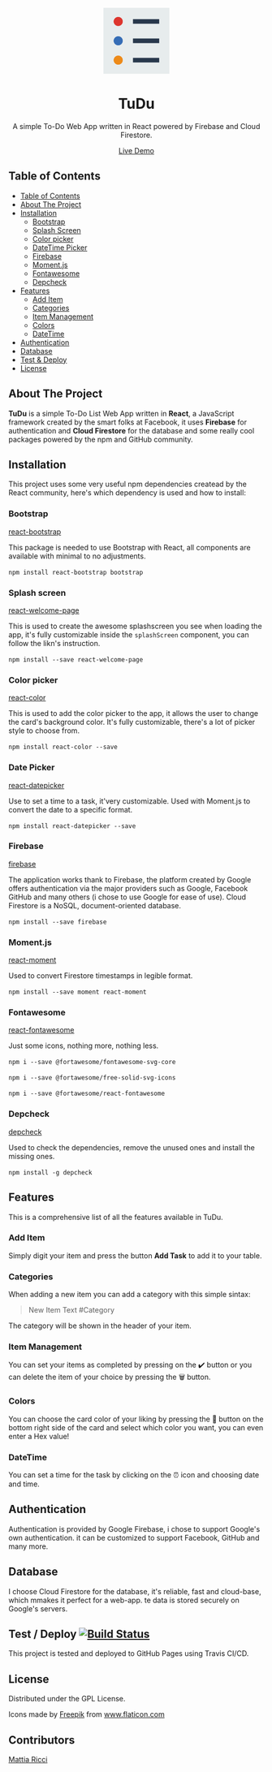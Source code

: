 <!-- PROJECT LOGO -->
  <br />
    <p align="center">
  <a href="https://github.com/tiaringhio/TuDu">
    <img src="src\components\todo.png" alt="Logo" width="130" height="130">
  </a>
  <h1 align="center">TuDu </h1>
  <p align="center">
    A simple To-Do Web App written in React powered by Firebase and Cloud Firestore.
  </p>
  <p align="center">
    <a href="https://tiaringhio.github.io/TuDu/" target="_blank" align="center">Live Demo</a>
  </p>
  
  <!-- TABLE OF CONTENTS -->
  ## Table of Contents
  
  - [Table of Contents](#table-of-contents)
  - [About The Project](#about-the-project)
  - [Installation](#installation)
    - [Bootstrap](#bootstrap)
    - [Splash Screen](#splash-screen)
    - [Color picker](#color-picker)
    - [DateTime Picker](#date-picker)
    - [Firebase](#firebase)
    - [Moment.js](#moment.js)
    - [Fontawesome](#fontawesome)
    - [Depcheck](#depcheck)
  - [Features](#features)
    - [Add Item](#add-item)
    - [Categories](#categories)
    - [Item Management](#item-management)
    - [Colors](#colors)
    - [DateTime](#datetime)
  - [Authentication](#authentication)
  - [Database](#database)
  - [Test & Deploy](#test--deploy-)
  - [License](#license)
   <!-- ABOUT THE PROJECT -->

## About The Project

**TuDu** is a simple To-Do List Web App written in **React**, a JavaScript framework created by the smart folks at Facebook, it uses **Firebase** for authentication and **Cloud Firestore** for the database and some really cool packages powered by the npm and GitHub community.

## Installation

This project uses some very useful npm dependencies createad by the React community, here's which dependency is used and how to install:

### Bootstrap

[react-bootstrap](https://github.com/react-bootstrap/react-bootstrap)

This package is needed to use Bootstrap with React, all components are available with minimal to no adjustments.

`npm install react-bootstrap bootstrap`

### Splash screen

[react-welcome-page](https://github.com/utarit/react-welcome-page)

This is used to create the awesome splashscreen you see when loading the app, it's fully customizable inside the `splashScreen` component, you can follow the likn's instruction.

`npm install --save react-welcome-page`

### Color picker

[react-color](https://github.com/casesandberg/react-color/)

This is used to add the color picker to the app, it allows the user to change the card's background color. It's fully customizable, there's a lot of picker style to choose from.

`npm install react-color --save`

### Date Picker

[react-datepicker](https://github.com/Hacker0x01/react-datepicker/)

Use to set a time to a task, it'very customizable. Used with Moment.js to convert the date to a specific format.

`npm install react-datepicker --save`

### Firebase

[firebase](https://firebase.google.com/)

The application works thank to Firebase, the platform created by Google offers authentication via the major providers such as Google, Facebook GitHub and many others (i chose to use Google for ease of use). Cloud Firestore is a NoSQL, document-oriented database.

`npm install --save firebase`

### Moment.js

[react-moment](https://github.com/headzoo/react-moment)

Used to convert Firestore timestamps in legible format.

`npm install --save moment react-moment`

### Fontawesome

[react-fontawesome](https://github.com/FortAwesome/react-fontawesome)

Just some icons, nothing more, nothing less.

`npm i --save @fortawesome/fontawesome-svg-core`

`npm i --save @fortawesome/free-solid-svg-icons`

`npm i --save @fortawesome/react-fontawesome`

### Depcheck

[depcheck](https://github.com/depcheck/depcheck)

Used to check the dependencies, remove the unused ones and install the missing ones.

`npm install -g depcheck`

## Features

This is a comprehensive list of all the features available in TuDu.

### Add Item

Simply digit your item and press the button **Add Task** to add it to your table.

### Categories

When adding a new item you can add a category with this simple sintax:

> New Item Text #Category

The category will be shown in the header of your item.

### Item Management

You can set your items as completed by pressing on the ✔️ button or you can delete the item of your choice by pressing the 🗑️ button.

### Colors

You can choose the card color of your liking by pressing the 🎨 button on the bottom right side of the card and select which color you want, you can even enter a Hex value!

### DateTime

You can set a time for the task by clicking on the ⏰ icon and choosing date and time.

## Authentication

Authentication is provided by Google Firebase, i chose to support Google's own authentication. it can be customized to support Facebook, GitHub and many more.

## Database

I choose Cloud Firestore for the database, it's reliable, fast and cloud-base, which mmakes it perfect for a web-app. te data is stored securely on Google's servers.

## Test / Deploy [![Build Status](https://travis-ci.com/tiaringhio/TuDu.svg?token=4CsoRWc4by6MkvHzh68Q&branch=master)](https://travis-ci.com/tiaringhio/TuDu)

This project is tested and deployed to GitHub Pages using Travis CI/CD.

## License

Distributed under the GPL License.

   <div>Icons made by <a href="https://www.flaticon.com/authors/freepik" title="Freepik">Freepik</a> from <a href="https://www.flaticon.com/" 
   title="Flaticon"> www.flaticon.com</a></div>
   
   <!-- CONTRIBUTORS -->
   ## Contributors

[Mattia Ricci](https://github.com/tiaringhio)
